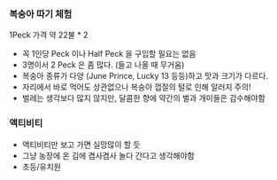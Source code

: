 

### 복숭아 따기 체험

   1Peck 가격 약 22불  * 2 
   
- 꼭 1인당 Peck 이나 Half Peck 을 구입할 필요는 없음
- 3명이서 2 Peck 은 좀 많다. (들고 나올 때 무거움)
- 복숭아 종류가 다양 (June Prince, Lucky 13 등등)하고 맛과 크기가 다르다.
- 자리에서 바로 먹어도 상관없으나 복숭아 껍질의 털로 인해 알러지 주의!
- 벌레는 생각보다 많지 않지만, 달콤한 향에 약간의 벌과 개미들은 감수해야함

### 액티비티 

- 액티비티만 보고 가면 실망많이 할 듯
- 그냥 농장에 온 김에 겸사겸사 놀다 간다고 생각해야함
- 초등/유치원 

